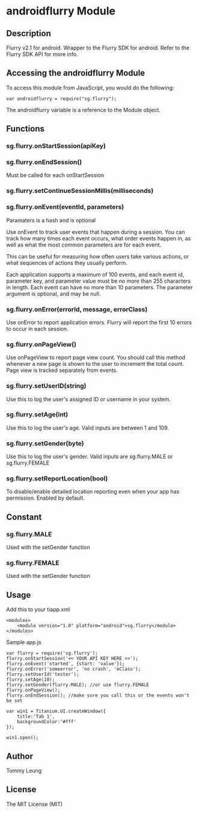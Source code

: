 # androidflurry Module

## Description

Flurry v2.1 for android. Wrapper to the Flurry SDK for android. Refer to the Flurry SDK API for more info.

## Accessing the androidflurry Module

To access this module from JavaScript, you would do the following:

	var androidflurry = require("sg.flurry");

The androidflurry variable is a reference to the Module object.	

## Functions

### sg.flurry.onStartSession(apiKey)

### sg.flurry.onEndSession()

Must be called for each onStartSession

### sg.flurry.setContinueSessionMillis(milliseconds)

### sg.flurry.onEvent(eventId, parameters)

Paramaters is a hash and is optional

Use onEvent to track user events that happen during a session. You can track how many times each event occurs, what order events happen in, as well as what the most common parameters are for each event.

This can be useful for measuring how often users take various actions, or what sequences of actions they usually perform.

Each application supports a maximum of 100 events, and each event id, parameter key, and parameter value must be no more than 255 characters in length. Each event can have no more than 10 parameters. The parameter argument is optional, and may be null. 

### sg.flurry.onError(errorId, message, errorClass)

Use onError to report application errors. Flurry will report the first 10 errors to occur in each session.

### sg.flurry.onPageView()

Use onPageView to report page view count. You should call this method whenever a new page is shown to the user to increment the total count. Page view is tracked separately from events. 

### sg.flurry.setUserID(string)

Use this to log the user's assigned ID or username in your system. 

### sg.flurry.setAge(int)

Use this to log the user's age. Valid inputs are between 1 and 109. 

### sg.flurry.setGender(byte)

Use this to log the user's gender. Valid inputs are sg.flurry.MALE or sg.flurry.FEMALE

### sg.flurry.setReportLocation(bool)

To disable/enable detailed location reporting even when your app has permission. Enabled by default.

## Constant

### sg.flurry.MALE

Used with the setGender function

### sg.flurry.FEMALE

Used with the setGender function

## Usage

Add this to your tiapp.xml

	<modules>
		<module version="1.0" platform="android">sg.flurry</module>
	</modules>

Sample app.js

	var flurry = require('sg.flurry');
	flurry.onStartSession('<< YOUR API KEY HERE >>');
	flurry.onEvent('started', {start: 'value'});
	flurry.onError('someerror', 'no crash', 'eClass');
	flurry.setUserId('tester');
	flurry.setAge(10);
	flurry.setGender(flurry.MALE); //or use flurry.FEMALE
	flurry.onPageView();
	flurry.onEndSession(); //make sure you call this or the events won't be set

	var win1 = Titanium.UI.createWindow({  
		title:'Tab 1',
		backgroundColor:'#fff'
	});

	win1.open();

## Author

Tommy Leung

## License

The MIT License (MIT)